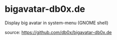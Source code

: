 # bigavatar-db0x.de
Display big avatar in system-menu (GNOME shell)

source: https://github.com/db0x/bigavatar-db0x.de
